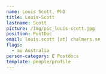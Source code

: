 ```yaml
---
name: Louis Scott, PhD
title: Louis-Scott
lastname: Scott
picture: /img/pic_louis-scott.jpg
position: PostDoc
email: louis.scott [at] chalmers.se
flags:
  - au Australia
person-category: E Postdocs
template: people/profile
---
```


